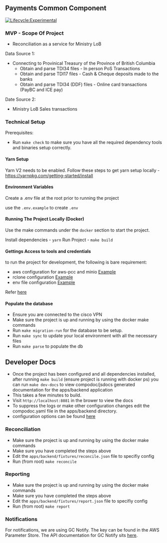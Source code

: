 ## Payments Common Component

[![Lifecycle:Experimental](https://img.shields.io/badge/Lifecycle-Experimental-339999)](Redirect-URL)

### MVP - Scope Of Project

- Reconciliation as a service for Ministry LoB

Data Source 1:

- Connecting to Provinical Treasury of the Province of British Columbia
  - Obtain and parse TDI34 files - In person PoS Transactions
  - Obtain and parse TDI17 files - Cash & Cheque deposits made to the banks
  - Obtain and parse TDI34 (DDF) files - Online card transactions (PayBC and ICE pay)

Date Source 2:

- Ministry LoB Sales transactions

### Technical Setup

Prerequisites:

- Run `make check` to make sure you have all the required dependency tools and binaries setup correctly.

#### Yarn Setup

Yarn V2 needs to be enabled. Follow these steps to get yarn setup locally - https://yarnpkg.com/getting-started/install

#### Environment Variables

Create a .env file at the root prior to running the project

use the `.env.example` to create `.env`

#### Running The Project Locally (Docker)

Use the make commands under the `docker` section to start the project.

Install dependencies - `yarn`
Run Project - `make build`

#### Gettings Access to tools and credentials

to run the project for development, the following is bare requirement:

- aws configuration for aws-pcc and minio [Example](./.config/credentials.example)
- rclone configuration [Example](./.config/rclone.conf.example)
- env file configuration [Example](./.config/.env.example)

Refer [here](./docs/access.md)

#### Populate the database

- Ensure you are connected to the cisco VPN
- Make sure the project is up and running by using the docker make commands
- Run `make migration-run` for the database to be setup.
- Run `make sync` to update your local environment with all the necessary files
- Run `make parse` to populate the db

## Developer Docs

- Once the project has been configured and all dependencies installed, after running `make build` (ensure project is running with docker ps) you can run `make dev-docs` to view compodoc/jsdocs generated documentation for the apps/backend application
- This takes a few minutes to build.
- Visit `http://localhost:8081` in the brower to view the docs
- To suppress the logs or make other configuration changes edit the compodoc.yaml file in the apps/backend directory.
- configuration options can be found [here](https://compodoc.app/guides/options.html)

### Reconciliation

- Make sure the project is up and running by using the docker make commands
- Make sure you have completed the steps above
- Edit the `apps/backend/fixtures/reconcile.json` file to specifiy config
- Run (from root) `make reconcile`

### Reporting

- Make sure the project is up and running by using the docker make commands
- Make sure you have completed the steps above
- Edit the `apps/backend/fixtures/report.json` file to specifiy config
- Run (from root) `make report`

### Notifications

For notifications, we are using GC Notify. The key can be found in the AWS Parameter Store.
The API documentation for GC Notify sits [here](https://documentation.notification.canada.ca/en/).
